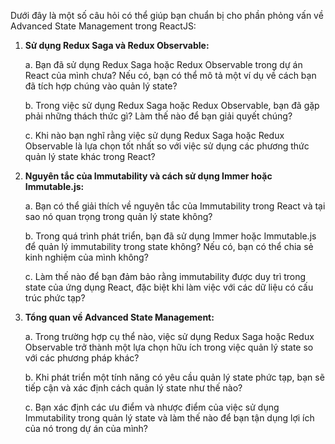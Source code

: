Dưới đây là một số câu hỏi có thể giúp bạn chuẩn bị cho phần phỏng vấn về Advanced State Management trong ReactJS:

1. **Sử dụng Redux Saga và Redux Observable:**

   a. Bạn đã sử dụng Redux Saga hoặc Redux Observable trong dự án React của mình chưa? Nếu có, bạn có thể mô tả một ví dụ về cách bạn đã tích hợp chúng vào quản lý state?

   b. Trong việc sử dụng Redux Saga hoặc Redux Observable, bạn đã gặp phải những thách thức gì? Làm thế nào để bạn giải quyết chúng?

   c. Khi nào bạn nghĩ rằng việc sử dụng Redux Saga hoặc Redux Observable là lựa chọn tốt nhất so với việc sử dụng các phương thức quản lý state khác trong React?

2. **Nguyên tắc của Immutability và cách sử dụng Immer hoặc Immutable.js:**

   a. Bạn có thể giải thích về nguyên tắc của Immutability trong React và tại sao nó quan trọng trong quản lý state không?

   b. Trong quá trình phát triển, bạn đã sử dụng Immer hoặc Immutable.js để quản lý immutability trong state không? Nếu có, bạn có thể chia sẻ kinh nghiệm của mình không?

   c. Làm thế nào để bạn đảm bảo rằng immutability được duy trì trong state của ứng dụng React, đặc biệt khi làm việc với các dữ liệu có cấu trúc phức tạp?

3. **Tổng quan về Advanced State Management:**

   a. Trong trường hợp cụ thể nào, việc sử dụng Redux Saga hoặc Redux Observable trở thành một lựa chọn hữu ích trong việc quản lý state so với các phương pháp khác?

   b. Khi phát triển một tính năng có yêu cầu quản lý state phức tạp, bạn sẽ tiếp cận và xác định cách quản lý state như thế nào?

   c. Bạn xác định các ưu điểm và nhược điểm của việc sử dụng Immutability trong quản lý state và làm thế nào để bạn tận dụng lợi ích của nó trong dự án của mình?
